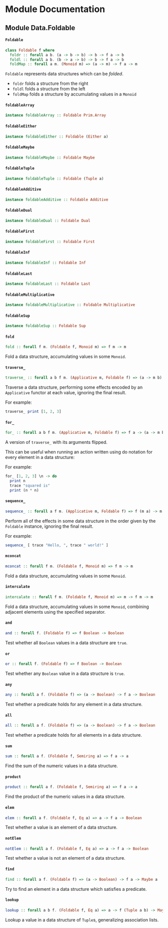 # Module Documentation

## Module Data.Foldable

#### `Foldable`

``` purescript
class Foldable f where
  foldr :: forall a b. (a -> b -> b) -> b -> f a -> b
  foldl :: forall a b. (b -> a -> b) -> b -> f a -> b
  foldMap :: forall a m. (Monoid m) => (a -> m) -> f a -> m
```

`Foldable` represents data structures which can be _folded_.

- `foldr` folds a structure from the right
- `foldl` folds a structure from the left
- `foldMap` folds a structure by accumulating values in a `Monoid`

#### `foldableArray`

``` purescript
instance foldableArray :: Foldable Prim.Array
```


#### `foldableEither`

``` purescript
instance foldableEither :: Foldable (Either a)
```


#### `foldableMaybe`

``` purescript
instance foldableMaybe :: Foldable Maybe
```


#### `foldableTuple`

``` purescript
instance foldableTuple :: Foldable (Tuple a)
```


#### `foldableAdditive`

``` purescript
instance foldableAdditive :: Foldable Additive
```


#### `foldableDual`

``` purescript
instance foldableDual :: Foldable Dual
```


#### `foldableFirst`

``` purescript
instance foldableFirst :: Foldable First
```


#### `foldableInf`

``` purescript
instance foldableInf :: Foldable Inf
```


#### `foldableLast`

``` purescript
instance foldableLast :: Foldable Last
```


#### `foldableMultiplicative`

``` purescript
instance foldableMultiplicative :: Foldable Multiplicative
```


#### `foldableSup`

``` purescript
instance foldableSup :: Foldable Sup
```


#### `fold`

``` purescript
fold :: forall f m. (Foldable f, Monoid m) => f m -> m
```

Fold a data structure, accumulating values in some `Monoid`.

#### `traverse_`

``` purescript
traverse_ :: forall a b f m. (Applicative m, Foldable f) => (a -> m b) -> f a -> m Unit
```

Traverse a data structure, performing some effects encoded by an
`Applicative` functor at each value, ignoring the final result.

For example:

```purescript
traverse_ print [1, 2, 3]
```

#### `for_`

``` purescript
for_ :: forall a b f m. (Applicative m, Foldable f) => f a -> (a -> m b) -> m Unit
```

A version of `traverse_` with its arguments flipped.

This can be useful when running an action written using do notation
for every element in a data structure:

For example:

```purescript
for_ [1, 2, 3] \n -> do
  print n
  trace "squared is"
  print (n * n)
```

#### `sequence_`

``` purescript
sequence_ :: forall a f m. (Applicative m, Foldable f) => f (m a) -> m Unit
```

Perform all of the effects in some data structure in the order
given by the `Foldable` instance, ignoring the final result.

For example:

```purescript
sequence_ [ trace "Hello, ", trace " world!" ]
```

#### `mconcat`

``` purescript
mconcat :: forall f m. (Foldable f, Monoid m) => f m -> m
```

Fold a data structure, accumulating values in some `Monoid`.

#### `intercalate`

``` purescript
intercalate :: forall f m. (Foldable f, Monoid m) => m -> f m -> m
```

Fold a data structure, accumulating values in some `Monoid`,
combining adjacent elements using the specified separator.

#### `and`

``` purescript
and :: forall f. (Foldable f) => f Boolean -> Boolean
```

Test whether all `Boolean` values in a data structure are `true`.

#### `or`

``` purescript
or :: forall f. (Foldable f) => f Boolean -> Boolean
```

Test whether any `Boolean` value in a data structure is `true`.

#### `any`

``` purescript
any :: forall a f. (Foldable f) => (a -> Boolean) -> f a -> Boolean
```

Test whether a predicate holds for any element in a data structure.

#### `all`

``` purescript
all :: forall a f. (Foldable f) => (a -> Boolean) -> f a -> Boolean
```

Test whether a predicate holds for all elements in a data structure.

#### `sum`

``` purescript
sum :: forall a f. (Foldable f, Semiring a) => f a -> a
```

Find the sum of the numeric values in a data structure.

#### `product`

``` purescript
product :: forall a f. (Foldable f, Semiring a) => f a -> a
```

Find the product of the numeric values in a data structure.

#### `elem`

``` purescript
elem :: forall a f. (Foldable f, Eq a) => a -> f a -> Boolean
```

Test whether a value is an element of a data structure.

#### `notElem`

``` purescript
notElem :: forall a f. (Foldable f, Eq a) => a -> f a -> Boolean
```

Test whether a value is not an element of a data structure.

#### `find`

``` purescript
find :: forall a f. (Foldable f) => (a -> Boolean) -> f a -> Maybe a
```

Try to find an element in a data structure which satisfies a predicate.

#### `lookup`

``` purescript
lookup :: forall a b f. (Foldable f, Eq a) => a -> f (Tuple a b) -> Maybe b
```

Lookup a value in a data structure of `Tuple`s, generalizing association lists.



